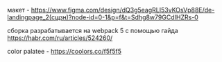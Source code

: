 макет - https://www.figma.com/design/dQ3g5eagRLI53vKOsVp88E/de-landingpage_2(сщзн)?node-id=0-1&p=f&t=Sdhg8w79GCdIHZRs-0 

сборка разрабатывается на webpack 5 с помощью гайда https://habr.com/ru/articles/524260/

color palatee - https://coolors.co/f5f5f5

